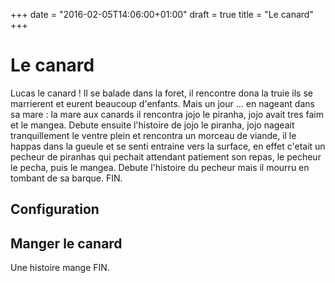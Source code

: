 +++
date = "2016-02-05T14:06:00+01:00"
draft = true
title = "Le canard"
+++

# Le canard

Lucas le canard !
Il se balade dans la foret, il rencontre dona la truie ils se marrierent et eurent beaucoup d'enfants.
Mais un jour ... en nageant dans sa mare : la mare aux canards il rencontra jojo le piranha, jojo avait tres faim et le mangea.
Debute ensuite l'histoire de jojo le piranha, jojo nageait tranquillement le ventre plein et rencontra un morceau de viande, il le happas dans la gueule et se senti entraine vers la surface, en effet c'etait un pecheur de piranhas qui pechait attendant patiement son repas, le pecheur le pecha, puis le mangea.
Debute l'histoire du pecheur
mais il mourru en tombant de sa barque.
FIN.

## Configuration

## Manger le canard

Une histoire mange
FIN.
